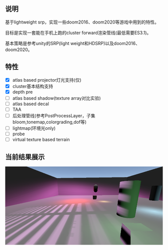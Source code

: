 ## 说明

基于lightweight srp，实现一些doom2016、doom2020等游戏中用到的特性。

目标是实现一套能在手机上跑的cluster forward渲染管线(最低需要ES3.1)。

基本策略是参考unity的SRP(light weight和HDSRP)以及doom2016、doom2020。

## 特性

- [x] atlas based projector灯光支持(仅)
- [x] cluster基本结构支持
- [x] depth pre
- [ ] atlas  based shadow(texture array对比实验)
- [ ] atlas  based decal
- [ ] TAA
- [ ] 后处理管线(参考PostProcessLayer，子集bloom,tonemap,colorgrading,dof等)
- [ ] lightmap(环境光only)
- [ ] probe
- [ ] virtual texture based terrain

## 当前结果展示

![](Document/pics/20200406.png)